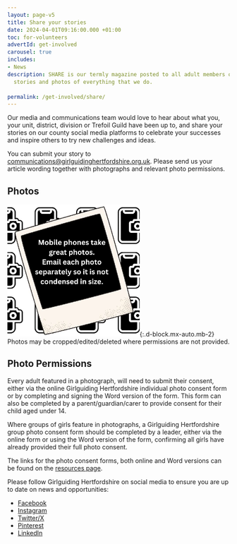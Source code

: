 ```yaml
---
layout: page-v5
title: Share your stories
date: 2024-04-01T09:16:00.000 +01:00
toc: for-volunteers
advertId: get-involved
carousel: true
includes:
- News
description: SHARE is our termly magazine posted to all adult members of Girlguiding Hertfordshire. It is packed with
  stories and photos of everything that we do.

permalink: /get-involved/share/
---
```

Our media and communications team would love to hear about what you, your unit, district, division or Trefoil Guild have been up to, and share your stories on our county social media platforms to celebrate your successes and inspire others to try new challenges and ideas.

You can submit your story to <communications@girlguidinghertfordshire.org.uk>. Please send us your article wording together with photographs and relevant photo permissions.

## Photos

![Mobile phones take great photos. Email each photo separately so it is not condensed in size.](/assets/images/2024/04/photos.webp){:.d-block.mx-auto.mb-2}
Photos may be cropped/edited/deleted where permissions are not provided.  
  
## Photo Permissions

Every adult featured in a photograph, will need to submit their consent, either via the online Girlguiding
Hertfordshire individual photo consent form or by completing and signing the Word version of the form. This form can
also be completed by a parent/guardian/carer to provide consent for their child aged under 14.

Where groups of girls feature in photographs, a Girlguiding Hertfordshire group photo consent form should be completed
by a leader, either via the online form or using the Word version of the form, confirming all girls have already
provided their full photo consent.

The links for the photo consent forms, both online and Word versions can be found on the [resources page](/about-us/resources/#photoconsent).

Please follow Girlguiding Hertfordshire on social media to ensure you are up to date on news and opportunities:

- [<i class="fa fa-facebook-square"></i> Facebook](https://www.facebook.com/GirlguidingHertfordshire/)
- [<i class="fa fa-instagram"></i> Instagram](https://www.instagram.com/gguidingherts/?hl=en)
- [<i class="fa fa-twitter-square"></i> Twitter/X](https://twitter.com/gguidingherts)
- [<i class="fa fa-pinterest-square"></i> Pinterest](https://www.pinterest.co.uk/GirlguidingHertfordshire/)
- [<i class="fa fa-linkedin-square"></i> LinkedIn](https://www.linkedin.com/company/girlguiding-herts/)
